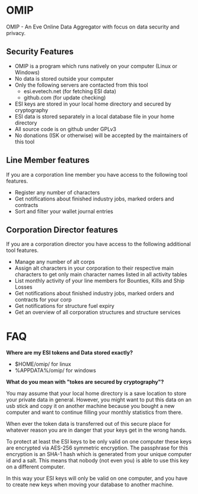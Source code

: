 # OMIP

OMIP - An Eve Online Data Aggregator with focus on data security and privacy.

## Security Features

* OMIP is a program which runs natively on your computer (Linux or Windows)
* No data is stored outside your computer
* Only the following servers are contacted from this tool
    * esi.evetech.net (for fetching ESI data)
    * github.com (for update checking)
* ESI keys are stored in your local home directory and secured by cryptography
* ESI data is stored separately in a local database file in your home directory
* All source code is on github under GPLv3
* No donations (ISK or otherwise) will be accepted by the maintainers of this
  tool

## Line Member features

If you are a corporation line member you have access to the following tool
features.

* Register any number of characters
* Get notifications about finished industry jobs, marked orders and contracts
* Sort and filter your wallet journal entries

## Corporation Director features

If you are a corporation director you have access to the following additional
tool features.

* Manage any number of alt corps
* Assign alt characters in your corporation to their respective main characters
  to get only main character names listed in all activity tables
* List monthly activity of your line members for Bounties, Kills and Ship Losses
* Get notifications about finished industry jobs, marked orders and contracts
  for your corp
* Get notifications for structure fuel expiry
* Get an overview of all corporation structures and structure services

# FAQ

**Where are my ESI tokens and Data stored exactly?**

* $HOME/omip/ for linux
* %APPDATA%/omip/ for windows

**What do you mean with "tokes are secured by cryptography"?**

You may assume that your local home directory is a save location to store your
private data in general. However, you might want to put this data on an usb 
stick and copy it on another machine because you bought a new computer and want 
to continue filling your monthly statistics from there.

When ever the token data is transferred out of this secure place for whatever 
reason you are in danger that your keys get in the wrong hands.

To protect at least the ESI keys to be only valid on one computer these keys are 
encrypted via AES-256 symmetric encryption. The passphrase for this encryption 
is an SHA-1 hash which is generated from your unique computer id and a salt. 
This means that nobody (not even you) is able to use this key on a different 
computer.

In this way your ESI keys will only be valid on one computer, and you have to
create new keys when moving your database to another machine. 